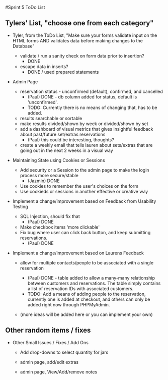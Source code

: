 #Sprint 5 ToDo List

## Tylers' List, "choose one from each category"

- Tyler, from the ToDo List, "Make sure your forms validate input on the HTML forms AND validates data before making changes to the Database"
    - validate / run a sanity check on form data prior to insertion?
        - DONE
    - escape data in inserts?
        - DONE / used prepared statements

- Admin Page
    - reservation status - unconfirmed (default), confirmed, and cancelled
        - (Paul) DONE - db column added for status, default is 'unconfirmed'.  
        - TODO: Currently there is no means of changing that, has to be added.
    - results searchable or sortable
    - make results divided/shown by week or divided/shown by set
    - add a dashboard of visual metrics that gives insightful feedback about past/future set/extras reservations
        - (Paul) this could be interesting, thoughts?
    - create a weekly email that tells lauren about sets/extras that are going out in the next 2 weeks in a visual way

- Maintaining State using Cookies or Sessions
    - Add security or a Session to the admin page to make the login process more secure/stable
        - (Jazmin) DONE
    - Use cookies to remember the user's choices on the form
    - Use cookieds or sessions in another effective or creative way

- Implement a change/improvement based on Feedback from Usability Testing
    - SQL Injection, should fix that 
        - (Paul) DONE
    - Make checkbox items 'more clickable'
    - Fix bug where user can click back button, and keep submitting reservations.
        - (Paul) DONE

- Implement a change/improvement based on Laurens Feedback
    - allow for multiple contacts/people to be associated with a single reservation
        - (Paul) DONE - table added to allow a many-many relationship between customers and reservations.  The table simply contains a list of reservation IDs with associated customers.
        - TODO: Add a means of adding people to the reservation, currently one is added at checkout, and others can only be added right now through PHPMyAdmin.
         
    - (more ideas will be added here or you can implement your own)



## Other random items / fixes

- Other Small Issues / Fixes / Add Ons

    - Add drop-downs to select quantity for jars

    - admin page, add/edit extras

    - admin page, View/Add/remove notes
